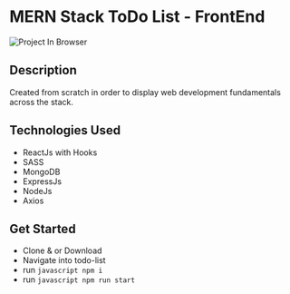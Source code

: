 # MERN Stack ToDo List - FrontEnd

![Project In Browser](https://imgur.com/nmho5K7)

## Description
Created from scratch in order to display web development fundamentals across the stack.

## Technologies Used
- ReactJs with Hooks
- SASS
- MongoDB
- ExpressJs
- NodeJs
- Axios

## Get Started
- Clone & or Download
- Navigate into todo-list 
- run ```javascript npm i ```
- run ```javascript npm run start ```

